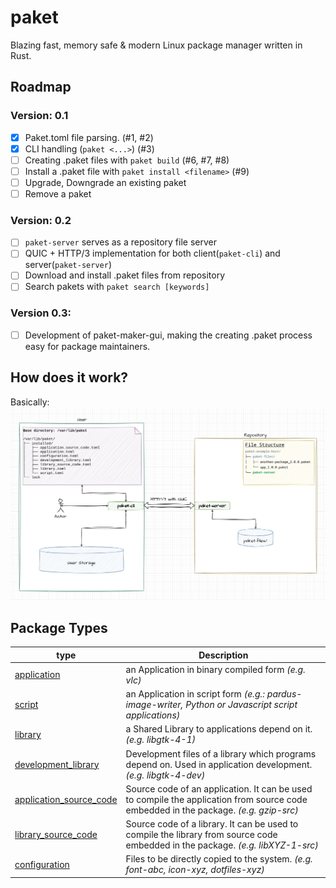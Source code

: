 # paket
Blazing fast, memory safe &amp; modern Linux package manager written in Rust.

## Roadmap

### Version: 0.1
- [x] Paket.toml file parsing. (#1, #2)
- [x] CLI handling (`paket <...>`) (#3)
- [ ] Creating .paket files with `paket build` (#6, #7, #8)
- [ ] Install a .paket file with `paket install <filename>` (#9)
- [ ] Upgrade, Downgrade an existing paket
- [ ] Remove a paket
### Version: 0.2
- [ ] `paket-server` serves as a repository file server
- [ ] QUIC + HTTP/3 implementation for both client(`paket-cli`) and server(`paket-server`)
- [ ] Download and install .paket files from repository
- [ ] Search pakets with `paket search [keywords]`
### Version 0.3:
- [ ] Development of paket-maker-gui, making the creating .paket process easy for package maintainers.

## How does it work?
Basically:
![Alt text](/paket-architecture.webp "Paket Architecture")

## Package Types
type | Description
---|---
[application](/libpaket/example_pakets/application_paket_with_assets/Paket.toml) | an Application in binary compiled form *(e.g. vlc)*
[script](/libpaket/example_pakets/script_paket_with_assets/Paket.toml) | an Application in script form *(e.g.: pardus-image-writer, Python or Javascript script applications)*
[library](#TODO) | a Shared Library to applications depend on it. *(e.g. libgtk-4-1)*
[development_library](#TODO) | Development files of a library which programs depend on. Used in application development. *(e.g. libgtk-4-dev)*
[application_source_code](#TODO) | Source code of an application. It can be used to compile the application from source code embedded in the package. *(e.g. gzip-src)*
[library_source_code](#TODO) | Source code of a library. It can be used to compile the library from source code embedded in the package. *(e.g. libXYZ-1-src)*
[configuration](/libpaket/example_pakets/configuration_paket/Paket.toml) | Files to be directly copied to the system. *(e.g. font-abc, icon-xyz, dotfiles-xyz)*
